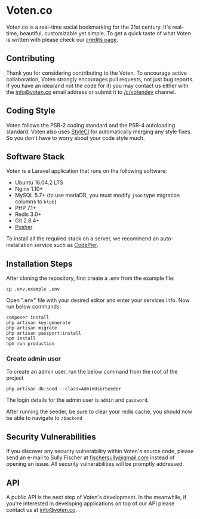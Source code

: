 # Voten.co

Voten.co is a real-time social bookmarking for the 21st century. It's real-time, beautiful, customizable yet simple. To get a quick taste of what Voten is written with please check our [credits page](https://voten.co/credits).

## Contributing

Thank you for considering contributing to the Voten. To encourage active collaboration, Voten strongly encourages pull requests, not just bug reports. If you have an idea(and not the code for it) you may contact us either with the info@voten.co email address or submit it to [/c/votendev](https://voten.co/c/votendev) channel.

## Coding Style

Voten follows the PSR-2 coding standard and the PSR-4 autoloading standard. Voten also uses [StyleCI](https://styleci.io) for automatically merging any style fixes. So you don't have to worry about your code style much.

## Software Stack

Voten is a Laravel application that runs on the following software:

- Ubuntu 16.04.2 LTS
- Nginx 1.10+
- MySQL 5.7+ (to use mariaDB, you must modify `json` type migration columns to `blob`)
- PHP 7.1+
- Redis 3.0+
- Git 2.8.4+
- [Pusher](https://pusher.com/)

To install all the required stack on a server, we recommend an auto-installation service such as [CodePier](https://codepier.io/?ref=voten).

## Installation Steps

After cloning the repository, first create a .env from the example file:

```
cp .env.example .env
```

Open ".env" file with your desired editor and enter your services info.
Now run below commands:

```
composer install
php artisan key:generate
php artisan migrate
php artisan passport:install
npm install
npm run production
```

### Create admin user

To create an admin user, run the below command from the root of the project

```
php artisan db:seed --class=AdminUserSeeder
```

The login details for the admin user is `admin` and `password`.

After running the seeder, be sure to clear your redis cache, you should now be able to navigate to `/backend`

## Security Vulnerabilities

If you discover any security vulnerability within Voten's source code, please send an e-mail to Sully Fischer at fischersully@gmail.com instead of opening an issue. All security vulnerabilities will be promptly addressed.

## API

A public API is the next step of Voten's development. In the meanwhile, if you're interested in developing applications on top of our API please contact us at info@voten.co.
